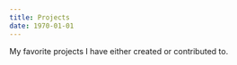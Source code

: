 ```yaml
---
title: Projects
date: 1970-01-01
---
```


My favorite projects I have either created or contributed to.
